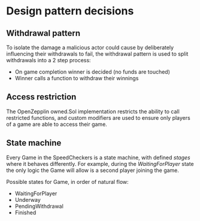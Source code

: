 # Design pattern decisions

## Withdrawal pattern

To isolate the damage a malicious actor could cause by deliberately influencing their withdrawals to fail, the withdrawal pattern is used to split withdrawals into a 2 step process:

- On game completion winner is decided (no funds are touched)
- Winner calls a function to withdraw their winnings

## Access restriction

The OpenZepplin owned.Sol implementation restricts the ability to call restricted functions, and custom modifiers are used to ensure only players of a game are able to access their game.

## State machine

Every Game in the SpeedCheckers is a state machine, with defined _stages_ where it behaves differently. For example, during the _WaitingForPlayer_ state the only logic the Game will allow is a second player joining the game.

Possible states for Game, in order of natural flow:

- WaitingForPlayer
- Underway
- PendingWithdrawal
- Finished
